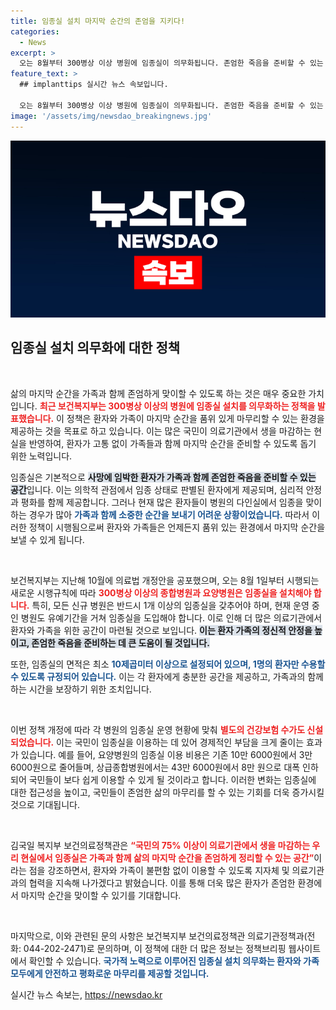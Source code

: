 ```yaml
---
title: 임종실 설치 마지막 순간의 존엄을 지키다!
categories:
  - News
excerpt: >
  오는 8월부터 300병상 이상 병원에 임종실이 의무화됩니다. 존엄한 죽음을 준비할 수 있는 공간이 마련되어, 가족과 함께하는 마지막 순간을 품위 있게 맞이할 수 있는 길이 열립니다.
feature_text: >
  ## implanttips 실시간 뉴스 속보입니다.

  오는 8월부터 300병상 이상 병원에 임종실이 의무화됩니다. 존엄한 죽음을 준비할 수 있는 공간이 마련되어, 가족과 함께하는 마지막 순간을 품위 있게 맞이할 수 있는 길이 열립니다.
image: '/assets/img/newsdao_breakingnews.jpg'
---
```


<p><img src="/assets/img/newsdao_breakingnews.jpg" alt="implanttips 속보" /></p>

<h2 data-ke-size="size26">임종실 설치 의무화에 대한 정책</h2>

<p data-ke-size="size16">&nbsp;</p>

<p>삶의 마지막 순간을 가족과 함께 존엄하게 맞이할 수 있도록 하는 것은 매우 중요한 가치입니다. <b><span style="color: #ee2323;">최근 보건복지부는 300병상 이상의 병원에 임종실 설치를 의무화하는 정책을 발표했습니다.</span></b> 이 정책은 환자와 가족이 마지막 순간을 품위 있게 마무리할 수 있는 환경을 제공하는 것을 목표로 하고 있습니다. 이는 많은 국민이 의료기관에서 생을 마감하는 현실을 반영하여, 환자가 고통 없이 가족들과 함께 마지막 순간을 준비할 수 있도록 돕기 위한 노력입니다.</p>

<p>임종실은 기본적으로 <b><span style="background-color: #21538527;">사망에 임박한 환자가 가족과 함께 존엄한 죽음을 준비할 수 있는 공간</span></b>입니다. 이는 의학적 관점에서 임종 상태로 판별된 환자에게 제공되며, 심리적 안정과 평화를 함께 제공합니다. 그러나 현재 많은 환자들이 병원의 다인실에서 임종을 맞이하는 경우가 많아 <b><span style="color: #1a5490;">가족과 함께 소중한 순간을 보내기 어려운 상황이었습니다.</span></b> 따라서 이러한 정책이 시행됨으로써 환자와 가족들은 언제든지 품위 있는 환경에서 마지막 순간을 보낼 수 있게 됩니다.</p>

<p data-ke-size="size16">&nbsp;</p>

<p>보건복지부는 지난해 10월에 의료법 개정안을 공포했으며, 오는 8월 1일부터 시행되는 새로운 시행규칙에 따라 <b><span style="color: #ee2323;">300병상 이상의 종합병원과 요양병원은 임종실을 설치해야 합니다.</span></b> 특히, 모든 신규 병원은 반드시 1개 이상의 임종실을 갖추어야 하며, 현재 운영 중인 병원도 유예기간을 거쳐 임종실을 도입해야 합니다. 이로 인해 더 많은 의료기관에서 환자와 가족을 위한 공간이 마련될 것으로 보입니다. <b><span style="background-color: #21538527;">이는 환자 가족의 정신적 안정을 높이고, 존엄한 죽음을 준비하는 데 큰 도움이 될 것입니다.</span></b></p>

<p>또한, 임종실의 면적은 최소 <b><span style="color: #1a5490;">10제곱미터 이상으로 설정되어 있으며, 1명의 환자만 수용할 수 있도록 규정되어 있습니다.</span></b> 이는 각 환자에게 충분한 공간을 제공하고, 가족과의 함께하는 시간을 보장하기 위한 조치입니다.</p>

<p data-ke-size="size16">&nbsp;</p>

<p>이번 정책 개정에 따라 각 병원의 임종실 운영 현황에 맞춰 <b><span style="color: #ee2323;">별도의 건강보험 수가도 신설되었습니다.</span></b> 이는 국민이 임종실을 이용하는 데 있어 경제적인 부담을 크게 줄이는 효과가 있습니다. 예를 들어, 요양병원의 임종실 이용 비용은 기존 10만 6000원에서 3만 6000원으로 줄어들며, 상급종합병원에서는 43만 6000원에서 8만 원으로 대폭 인하되어 국민들이 보다 쉽게 이용할 수 있게 될 것이라고 합니다. 이러한 변화는 임종실에 대한 접근성을 높이고, 국민들이 존엄한 삶의 마무리를 할 수 있는 기회를 더욱 증가시킬 것으로 기대됩니다.</p>

<p data-ke-size="size16">&nbsp;</p>

<p>김국일 복지부 보건의료정책관은 <b><span style="color: #ee2323;">“국민의 75% 이상이 의료기관에서 생을 마감하는 우리 현실에서 임종실은 가족과 함께 삶의 마지막 순간을 존엄하게 정리할 수 있는 공간”</span></b>이라는 점을 강조하면서, 환자와 가족이 불편함 없이 이용할 수 있도록 지자체 및 의료기관과의 협력을 지속해 나가겠다고 밝혔습니다. 이를 통해 더욱 많은 환자가 존엄한 환경에서 마지막 순간을 맞이할 수 있기를 기대합니다.</p>

<p data-ke-size="size16">&nbsp;</p>

<p>마지막으로, 이와 관련된 문의 사항은 보건복지부 보건의료정책관 의료기관정책과(전화: 044-202-2471)로 문의하며, 이 정책에 대한 더 많은 정보는 정책브리핑 웹사이트에서 확인할 수 있습니다. <b><span style="color: #1a5490;">국가적 노력으로 이루어진 임종실 설치 의무화는 환자와 가족 모두에게 안전하고 평화로운 마무리를 제공할 것입니다.</span></b></p>
실시간 뉴스 속보는, <a href="https://newsdao.kr" rel="dofollow">https://newsdao.kr</a>


